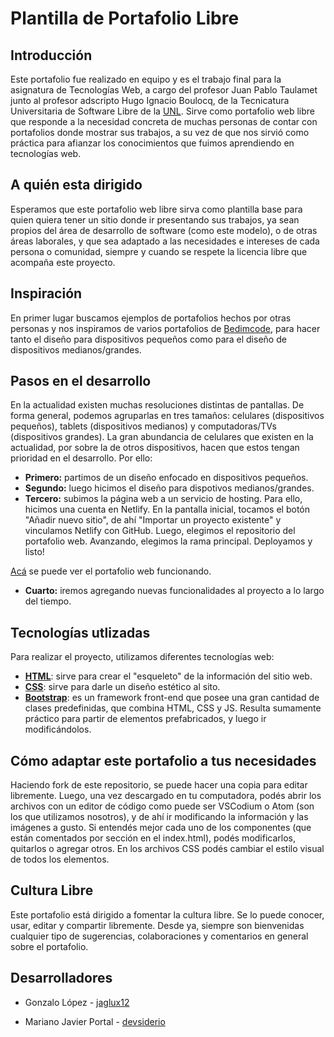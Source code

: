# Plantilla de Portafolio Libre

## Introducción

Este portafolio fue realizado en equipo y es el trabajo final para la asignatura de Tecnologías Web, a cargo del profesor Juan Pablo Taulamet junto al profesor adscripto Hugo Ignacio Boulocq, de la Tecnicatura Universitaria de Software Libre de la [UNL](https://www.unl.edu.ar/). Sirve como portafolio web libre que responde a la necesidad concreta de muchas personas de contar con portafolios donde mostrar sus trabajos, a su vez de que nos sirvió como práctica para afianzar los conocimientos que fuimos aprendiendo en tecnologías web.

## A quién esta dirigido

Esperamos que este portafolio web libre sirva como plantilla base para quien quiera tener un sitio donde ir presentando sus trabajos, ya sean propios del área de desarrollo de software (como este modelo), o de otras áreas laborales, y que sea adaptado a las necesidades e intereses de cada persona o comunidad, siempre y cuando se respete la licencia libre que acompaña este proyecto.

## Inspiración

En primer lugar buscamos ejemplos de portafolios hechos por otras personas y nos inspiramos de varios portafolios de [Bedimcode](https://github.com/bedimcode), para hacer tanto el diseño para dispositivos pequeños como para el diseño de dispositivos medianos/grandes.
## Pasos en el desarrollo

En la actualidad existen muchas resoluciones distintas de pantallas. De forma general, podemos agruparlas en tres tamaños: celulares (dispositivos pequeños), tablets (dispositivos medianos) y computadoras/TVs (dispositivos grandes). La gran abundancia de celulares que existen en la actualidad, por sobre la de otros dispositivos, hacen que estos tengan prioridad en el desarrollo. Por ello:

 - **Primero:** partimos de un diseño enfocado en dispositivos pequeños.
 - **Segundo:** luego hicimos el diseño para dispotivos medianos/grandes.
 - **Tercero:** subimos la página web a un servicio de hosting. Para ello, hicimos una cuenta en Netlify. En la pantalla inicial, tocamos el botón "Añadir nuevo sitio", de ahí "Importar un proyecto existente" y vinculamos Netlify con GitHub. Luego, elegimos el repositorio del portafolio web. Avanzando, elegimos la rama principal. Deployamos y listo!
  
 [Acá](https://portafolio-tecweb.netlify.app/) se puede ver el portafolio web funcionando.
 - **Cuarto:** iremos agregando nuevas funcionalidades al proyecto a lo largo del tiempo.

## Tecnologías utlizadas

Para realizar el proyecto, utilizamos diferentes tecnologías web:

 - **[HTML](https://es.wikipedia.org/wiki/HTML)**: sirve para crear el "esqueleto" de la información del sitio web.
 - **[CSS](https://es.wikipedia.org/wiki/CSS)**: sirve para darle un diseño estético al sito.
 - **[Bootstrap](https://es.wikipedia.org/wiki/Bootstrap_(framework))**: es un framework front-end que posee una gran cantidad de clases predefinidas, que combina HTML, CSS y JS. Resulta sumamente práctico para partir de elementos prefabricados, y luego ir modificándolos.

## Cómo adaptar este portafolio a tus necesidades

Haciendo fork de este repositorio, se puede hacer una copia para editar libremente. Luego, una vez descargado en tu computadora, podés abrir los archivos con un editor de código como puede ser VSCodium o Atom (son los que utilizamos nosotros), y de ahí ir modificando la información y las imágenes a gusto. Si entendés mejor cada uno de los componentes (que están comentados por sección en el index.html), podés modificarlos, quitarlos o agregar otros. En los archivos CSS podés cambiar el estilo visual de todos los elementos.

## Cultura Libre

Este portafolio está dirigido a fomentar la cultura libre. Se lo puede conocer, usar, editar y compartir libremente. Desde ya, siempre son bienvenidas cualquier tipo de sugerencias, colaboraciones y comentarios en general sobre el portafolio.

## Desarrolladores

  - Gonzalo López - [jaglux12](https://github.com/jaglux12)

  - Mariano Javier Portal - [devsiderio](https://github.com/devsiderio)
